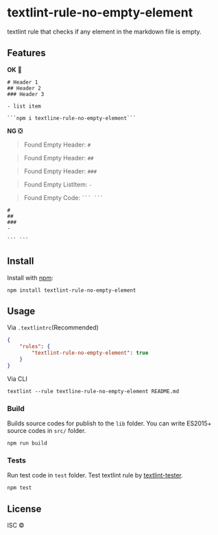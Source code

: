 # textlint-rule-no-empty-element

textlint rule that checks if any element in the markdown file is empty.
## Features

**OK** :green_heart:

```
# Header 1
## Header 2
### Header 3

- list item

```npm i textline-rule-no-empty-element```
```


**NG** :negative_squared_cross_mark:

> Found Empty Header: `#`

> Found Empty Header: `##`

> Found Empty Header: `###` 

> Found Empty ListItem: `-`

> Found Empty Code: ` ``` ``` `

```
#
##
###
-

``` ```
```

## Install

Install with [npm](https://www.npmjs.com/):

    npm install textlint-rule-no-empty-element

## Usage

Via `.textlintrc`(Recommended)

```json
{
    "rules": {
        "textlint-rule-no-empty-element": true
    }
}
```

Via CLI

```
textlint --rule textline-rule-no-empty-element README.md
```

### Build

Builds source codes for publish to the `lib` folder.
You can write ES2015+ source codes in `src/` folder.

    npm run build

### Tests

Run test code in `test` folder.
Test textlint rule by [textlint-tester](https://github.com/textlint/textlint-tester).

    npm test

## License

ISC © 

